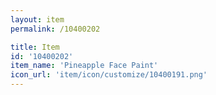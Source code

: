 ```yaml
---
layout: item
permalink: /10400202

title: Item
id: '10400202'
item_name: 'Pineapple Face Paint'
icon_url: 'item/icon/customize/10400191.png'
---
```

